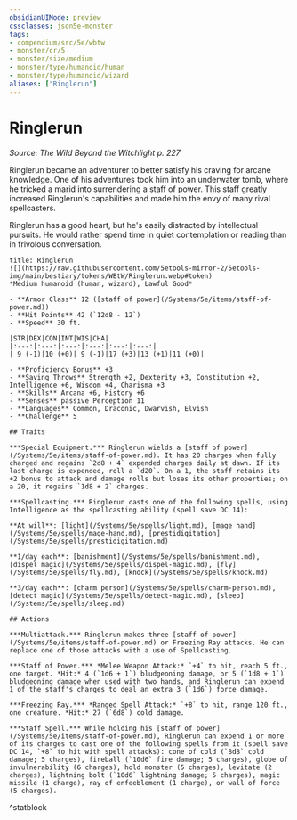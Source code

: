 ```yaml
---
obsidianUIMode: preview
cssclasses: json5e-monster
tags:
- compendium/src/5e/wbtw
- monster/cr/5
- monster/size/medium
- monster/type/humanoid/human
- monster/type/humanoid/wizard
aliases: ["Ringlerun"]
---
```

# Ringlerun
*Source: The Wild Beyond the Witchlight p. 227*  

Ringlerun became an adventurer to better satisfy his craving for arcane knowledge. One of his adventures took him into an underwater tomb, where he tricked a marid into surrendering a staff of power. This staff greatly increased Ringlerun's capabilities and made him the envy of many rival spellcasters.

Ringlerun has a good heart, but he's easily distracted by intellectual pursuits. He would rather spend time in quiet contemplation or reading than in frivolous conversation.

```ad-statblock
title: Ringlerun
![](https://raw.githubusercontent.com/5etools-mirror-2/5etools-img/main/bestiary/tokens/WBtW/Ringlerun.webp#token)
*Medium humanoid (human, wizard), Lawful Good*

- **Armor Class** 12 ([staff of power](/Systems/5e/items/staff-of-power.md))
- **Hit Points** 42 (`12d8 - 12`)
- **Speed** 30 ft.

|STR|DEX|CON|INT|WIS|CHA|
|:---:|:---:|:---:|:---:|:---:|:---:|
| 9 (-1)|10 (+0)| 9 (-1)|17 (+3)|13 (+1)|11 (+0)|

- **Proficiency Bonus** +3
- **Saving Throws** Strength +2, Dexterity +3, Constitution +2, Intelligence +6, Wisdom +4, Charisma +3
- **Skills** Arcana +6, History +6
- **Senses** passive Perception 11
- **Languages** Common, Draconic, Dwarvish, Elvish
- **Challenge** 5

## Traits

***Special Equipment.*** Ringlerun wields a [staff of power](/Systems/5e/items/staff-of-power.md). It has 20 charges when fully charged and regains `2d8 + 4` expended charges daily at dawn. If its last charge is expended, roll a `d20`. On a 1, the staff retains its +2 bonus to attack and damage rolls but loses its other properties; on a 20, it regains `1d8 + 2` charges.

***Spellcasting.*** Ringlerun casts one of the following spells, using Intelligence as the spellcasting ability (spell save DC 14):

**At will**: [light](/Systems/5e/spells/light.md), [mage hand](/Systems/5e/spells/mage-hand.md), [prestidigitation](/Systems/5e/spells/prestidigitation.md)

**1/day each**: [banishment](/Systems/5e/spells/banishment.md), [dispel magic](/Systems/5e/spells/dispel-magic.md), [fly](/Systems/5e/spells/fly.md), [knock](/Systems/5e/spells/knock.md)

**3/day each**: [charm person](/Systems/5e/spells/charm-person.md), [detect magic](/Systems/5e/spells/detect-magic.md), [sleep](/Systems/5e/spells/sleep.md)

## Actions

***Multiattack.*** Ringlerun makes three [staff of power](/Systems/5e/items/staff-of-power.md) or Freezing Ray attacks. He can replace one of those attacks with a use of Spellcasting.

***Staff of Power.*** *Melee Weapon Attack:* `+4` to hit, reach 5 ft., one target. *Hit:* 4 (`1d6 + 1`) bludgeoning damage, or 5 (`1d8 + 1`) bludgeoning damage when used with two hands, and Ringlerun can expend 1 of the staff's charges to deal an extra 3 (`1d6`) force damage.

***Freezing Ray.*** *Ranged Spell Attack:* `+8` to hit, range 120 ft., one creature. *Hit:* 27 (`6d8`) cold damage.

***Staff Spell.*** While holding his [staff of power](/Systems/5e/items/staff-of-power.md), Ringlerun can expend 1 or more of its charges to cast one of the following spells from it (spell save DC 14, `+8` to hit with spell attacks): cone of cold (`8d8` cold damage; 5 charges), fireball (`10d6` fire damage; 5 charges), globe of invulnerability (6 charges), hold monster (5 charges), levitate (2 charges), lightning bolt (`10d6` lightning damage; 5 charges), magic missile (1 charge), ray of enfeeblement (1 charge), or wall of force (5 charges).
```
^statblock